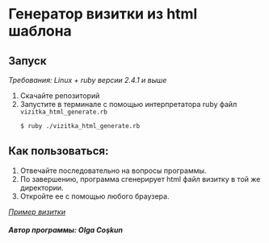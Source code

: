 # Генератор визитки из html шаблона

## Запуск
*Требования: Linux + ruby версии 2.4.1 и выше*

1. Скачайте репозиторий
2. Запустите в терминале с помощью интерпретатора ruby файл `vizitka_html_generate.rb`  
    ```bash
    $ ruby ./vizitka_html_generate.rb
    ```
## Как пользоваться:
1. Отвечайте последовательно на вопросы программы.
2. По завершению, программа сгенерирует html файл визитку в той же директории.
3. Откройте ее с помощью любого браузера.

*[Пример визитки]()*

##### Автор программы: Olga Coşkun
